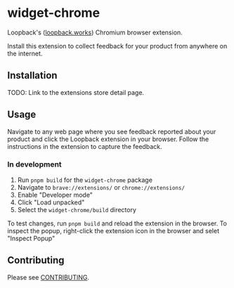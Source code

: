 # widget-chrome

Loopback's ([loopback.works](https://loopback.works)) Chromium browser extension.

Install this extension to collect feedback for your product from anywhere on the internet.

## Installation

TODO: Link to the extensions store detail page.

## Usage

Navigate to any web page where you see feedback reported about your product and click the Loopback extension in your browser. Follow the instructions in the extension to capture the feedback.

### In development

1. Run `pnpm build` for the `widget-chrome` package
1. Navigate to `brave://extensions/` or `chrome://extensions/`
1. Enable "Developer mode"
1. Click "Load unpacked"
1. Select the `widget-chrome/build` directory

To test changes, run `pnpm build` and reload the extension in the browser.
To inspect the popup, right-click the extension icon in the browser and selet "Inspect Popup"

## Contributing

Please see [CONTRIBUTING](https://github.com/LoopbackApp/widgets/blob/main/packages/widget-chromek/CONTRIBUTING.md).
